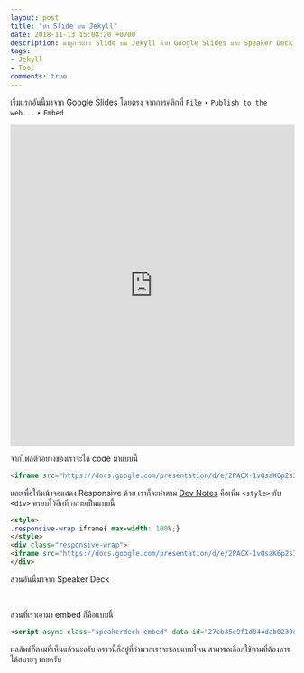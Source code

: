 ```yaml
---
layout: post
title: "ทำ Slide บน Jekyll"
date: 2018-11-13 15:08:20 +0700
description: มาดูการแปะ Slide บน Jekyll ด้วย Google Slides และ Speaker Deck กันครับ
tags:
- Jekyll
- Tool
comments: true
---
```

เริ่มแรกอันนี้มาจาก Google Slides โดยตรง จากการคลิกที่ `File` ‣ `Publish to the web...` ‣ `Embed`

<style>
.responsive-wrap iframe{ max-width: 100%;}
</style>
<div class="responsive-wrap">
<iframe src="https://docs.google.com/presentation/d/e/2PACX-1vQsaK6p2sI3jbV1LkC0AX190U7jmTK8muY4cs8fiBONsJKlj_IGHT2-Jhtlk06jwpBo02VoR517g1z8/embed?start=false&loop=false&delayms=3000" frameborder="0" width="960" height="569" allowfullscreen="true" mozallowfullscreen="true" webkitallowfullscreen="true"></iframe>
</div>

จากไฟล์ตัวอย่างของเราจะได้ code มาแบบนี้

```html
<iframe src="https://docs.google.com/presentation/d/e/2PACX-1vQsaK6p2sI3jbV1LkC0AX190U7jmTK8muY4cs8fiBONsJKlj_IGHT2-Jhtlk06jwpBo02VoR517g1z8/embed?start=false&loop=false&delayms=3000" frameborder="0" width="960" height="569" allowfullscreen="true" mozallowfullscreen="true" webkitallowfullscreen="true"></iframe>
```
และเพื่อให้หน้าจอแสดง Responsive ด้วย เราก็จะทำตาม [Dev Notes](https://dev-notes.eu/2016/09/embed-google-slides-in-jekyll/) คือเพิ่ม `<style>` กับ `<div>` ครอบไว้อีกที กลายเป็นแบบนี้

```html
<style>
.responsive-wrap iframe{ max-width: 100%;}
</style>
<div class="responsive-wrap">
<iframe src="https://docs.google.com/presentation/d/e/2PACX-1vQsaK6p2sI3jbV1LkC0AX190U7jmTK8muY4cs8fiBONsJKlj_IGHT2-Jhtlk06jwpBo02VoR517g1z8/embed?start=false&loop=false&delayms=3000" frameborder="0" width="960" height="569" allowfullscreen="true" mozallowfullscreen="true" webkitallowfullscreen="true"></iframe>
</div>
```

ส่วนอันนี้มาจาก Speaker Deck

<script async class="speakerdeck-embed" data-id="27cb35e9f1d844dab0230dc3fc78cdd9" data-ratio="1.77777777777778" src="//speakerdeck.com/assets/embed.js"></script><br />

ส่วนที่เราเอามา embed ก็คือแบบนี้

```html
<script async class="speakerdeck-embed" data-id="27cb35e9f1d844dab0230dc3fc78cdd9" data-ratio="1.77777777777778" src="//speakerdeck.com/assets/embed.js"></script>
```

ผลลัพธ์ก็ตามที่เห็นแล้วนะครับ คราวนี้ก็อยู่ที่ว่าพวกเราจะชอบแบบไหน สามารถเลือกใช้ตามที่ต้องการได้สบายๆ เลยครับ
